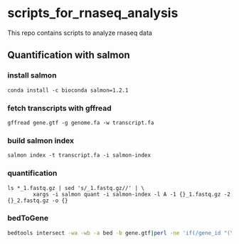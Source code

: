# scripts_for_rnaseq_analysis
This repo contains scripts to analyze rnaseq data

## Quantification with salmon
### install salmon
```
conda install -c bioconda salmon=1.2.1
```
### fetch transcripts with gffread
```
gffread gene.gtf -g genome.fa -w transcript.fa
```
### build salmon index
```
salmon index -t transcript.fa -i salmon-index
```
### quantification
```
ls *_1.fastq.gz | sed 's/_1.fastq.gz//' | \
        xargs -i salmon quant -i salmon-index -l A -1 {}_1.fastq.gz -2 {}_2.fastq.gz -o {}
```
### bedToGene
```bash
bedtools intersect -wa -wb -a bed -b gene.gtf|perl -ne 'if(/gene_id "(\S+?)"/){print $1,"\n"}'|sort -u > GeneList
```
